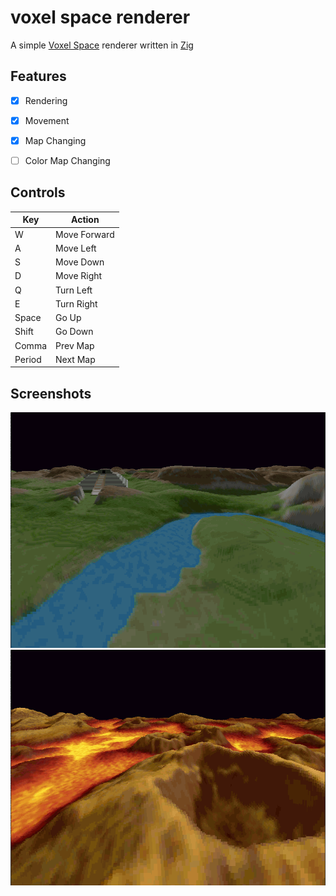 # voxel space renderer

A simple [Voxel Space](https://github.com/s-macke/VoxelSpace) renderer written in [Zig](https://ziglang.org)

## Features

- [x] Rendering
- [x] Movement
- [x] Map Changing
- [ ] Color Map Changing


## Controls

|  Key   |    Action    |
| ------ | ------------ |
|   W    | Move Forward |
|   A    | Move Left    |
|   S    | Move Down    |
|   D    | Move Right   |
|   Q    | Turn Left    |
|   E    | Turn Right   |
| Space  | Go Up        |
| Shift  | Go Down      |
| Comma  | Prev Map     |
| Period | Next Map     |

## Screenshots

![Screenshot of a grassy area with a pyramid](images/image_01.png)
![Screenshot of a mountainous area full of magma](images/image_02.png)
